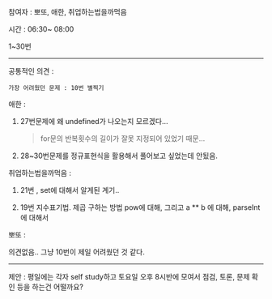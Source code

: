 참여자 : 뽀또, 애한, 취업하는법을까먹음

시간 : 06:30~ 08:00

1~30번

---

공통적인 의견 :

    가장 어려웠던 문제 : 10번 별찍기

애한 :

1. 27번문제에 왜 undefined가 나오는지 모르겠다...

   > for문의 반복횟수의 길이가 잘못 지정되어 있었기 때문...

2. 28~30번문제를 정규표현식을 활용해서 풀어보고 싶었는데 안됬음.

취업하는법을까먹음 :

1. 21번 , set에 대해서 알게된 계기..

2. 19번 지수표기법. 제곱 구하는 방법 pow에 대해, 그리고 a \*\* b 에 대해, parseInt에 대해서

뽀또 :

의견없음.. 그냥 10번이 제일 어려웠던 것 같다.

---

제안 : 평일에는 각자 self study하고 토요일 오후 8시반에 모여서 점검, 토론, 문제 확인 등을 하는건 어떨까요?
